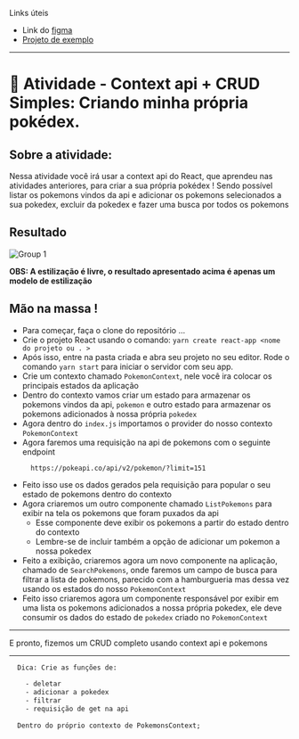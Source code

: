 Links úteis
  - Link do [figma](https://www.figma.com/file/h2VIN7X7U5mwAklA3lhOrZ/atividade-cruid-context-api-atividade)
  - [Projeto de exemplo](https://kenzie-cruid-context-api.vercel.app/)

---

# 💪 Atividade - Context api + CRUD Simples: Criando minha própria pokédex.

## Sobre a atividade: 

Nessa atividade você irá usar a context api do React, que aprendeu nas atividades anteriores, para criar a sua própria pokédex ! 
Sendo possível listar os pokemons vindos da api e adicionar os pokemons selecionados a sua pokedex, excluir da pokedex e fazer uma busca por todos os pokemons 

## Resultado 

![Group 1](https://user-images.githubusercontent.com/26152669/182900699-d70c37a9-42a6-438e-8a66-cbdcb24b3150.png)

**OBS: A estilização é livre, o resultado apresentado acima é apenas um modelo de estilização**
## Mão na massa !

  - Para começar, faça o clone do repositório …
  - Crie o projeto React usando o comando: `yarn create react-app <nome do projeto ou . >`
  - Após isso, entre na pasta criada e abra seu projeto no seu editor. Rode o comando `yarn start` para iniciar o servidor com seu app.
  - Crie um contexto chamado `PokemonContext`, nele você ira colocar os principais estados da aplicação
  - Dentro do contexto vamos criar um estado para armazenar os pokemons vindos da api, `pokemon` e outro estado para armazenar os pokemons adicionados à nossa própria `pokedex`
  - Agora dentro do `index.js` importamos o provider do nosso contexto `PokemonContext`
  - Agora faremos uma requisição na api de pokemons com o seguinte endpoint
    ```
      https://pokeapi.co/api/v2/pokemon/?limit=151
    ```
  - Feito isso use os dados gerados pela requisição para popular o seu estado de pokemons dentro do contexto
  - Agora criaremos um outro componente chamado `ListPokemons` para exibir na tela os pokemons que foram puxados da api
    - Esse componente deve exibir os pokemons a partir do estado dentro do contexto
    - Lembre-se de incluir também a opção de adicionar um pokemon a nossa pokedex
  - Feito a exibição, criaremos agora um novo componente na aplicação, chamado de `SearchPokemons`, onde faremos um campo de busca para filtrar a lista de pokemons, parecido com a hamburgueria mas dessa vez usando os estados do nosso `PokemonContext`
  - Feito isso criaremos agora um componente responsável por exibir em uma lista os pokemons adicionados a nossa própria pokedex, ele deve consumir os dados do estado de `pokedex` criado no `PokemonContext`

---


E pronto, fizemos um CRUD completo usando context api e pokemons 


---

```txt
  Dica: Crie as funções de:  
  
    - deletar 
    - adicionar a pokedex
    - filtrar
    - requisição de get na api
  
  Dentro do próprio contexto de PokemonsContext;
```
